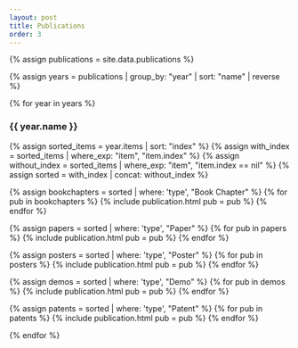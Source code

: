 ```yaml
---
layout: post
title: Publications
order: 3
---
```


{% assign publications = site.data.publications %}

{% assign years = publications | group_by: "year" | sort: "name" | reverse %}

{% for year in years %}

<div class="d-flex pt-2">
<h3 class="mr-4">{{ year.name }}</h3>

{% assign sorted_items = year.items | sort: "index" %}
{% assign with_index = sorted_items | where_exp: "item", "item.index" %}
{% assign without_index = sorted_items | where_exp: "item", "item.index == nil" %}
{% assign sorted = with_index | concat: without_index %}

<div class="pt-1">

{% assign bookchapters = sorted | where: 'type', "Book Chapter" %}
{% for pub in bookchapters %}
{% include publication.html pub = pub %}
{% endfor %}

{% assign papers = sorted | where: 'type', "Paper" %}
{% for pub in papers %}
{% include publication.html pub = pub %}
{% endfor %}

{% assign posters = sorted | where: 'type', "Poster" %}
{% for pub in posters %}
{% include publication.html pub = pub %}
{% endfor %}

{% assign demos = sorted | where: 'type', "Demo" %}
{% for pub in demos %}
{% include publication.html pub = pub %}
{% endfor %}

{% assign patents = sorted | where: 'type', "Patent" %}
{% for pub in patents %}
{% include publication.html pub = pub %}
{% endfor %}
</div>

</div>
{% endfor %}
